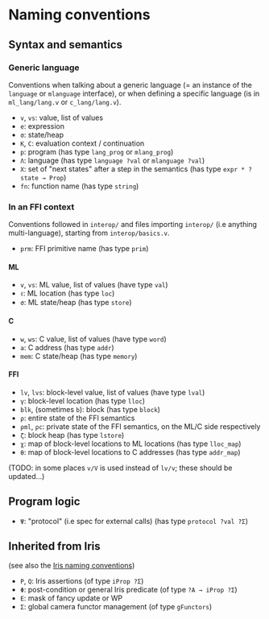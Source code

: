 # Naming conventions

## Syntax and semantics

### Generic language

Conventions when talking about a generic language (= an instance of the
`language` or `mlanguage` interface), or when defining a specific language (is
in `ml_lang/lang.v` or `c_lang/lang.v`).

- `v`, `vs`: value, list of values
- `e`: expression
- `σ`: state/heap
- `K`, `C`: evaluation context / continuation
- `p`: program (has type `lang_prog` or `mlang_prog`)
- `Λ`: language (has type `language ?val` or `mlanguage ?val`)
- `X`: set of "next states" after a step in the semantics (has type `expr * ?state → Prop`)
- `fn`: function name (has type `string`)

### In an FFI context

Conventions followed in `interop/` and files importing `interop/` (i.e anything
multi-language), starting from `interop/basics.v`.

- `prm`: FFI primitive name (has type `prim`)

#### ML

- `v`, `vs`: ML value, list of values (have type `val`)
- `ℓ`: ML location (has type `loc`)
- `σ`: ML state/heap (has type `store`)

#### C

- `w`, `ws`: C value, list of values (have type `word`)
- `a`: C address (has type `addr`)
- `mem`: C state/heap (has type `memory`)

#### FFI

- `lv`, `lvs`: block-level value, list of values (have type `lval`)
- `γ`: block-level location (has type `lloc`)
- `blk`, (sometimes `b`): block (has type `block`)
- `ρ`: entire state of the FFI semantics
- `ρml`, `ρc`: private state of the FFI semantics, on the ML/C side respectively
- `ζ`: block heap (has type `lstore`)
- `χ`: map of block-level locations to ML locations (has type `lloc_map`)
- `θ`: map of block-level locations to C addresses (has type `addr_map`)

(TODO: in some places `v/V` is used instead of `lv/v`; these should be
updated...)

## Program logic

- `Ψ`: "protocol" (i.e spec for external calls) (has type `protocol ?val ?Σ`)

## Inherited from Iris

(see also the [Iris naming conventions](https://gitlab.mpi-sws.org/iris/iris/-/blob/master/docs/proof_guide.md#naming-conventions-for-variablesargumentshypotheses))

- `P`, `Q`: Iris assertions (of type `iProp ?Σ`)
- `Φ`: post-condition or general Iris predicate (of type `?A → iProp ?Σ`)
- `E`: mask of fancy update or WP
- `Σ`: global camera functor management (of type `gFunctors`)
